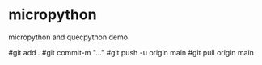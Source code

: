 # micropython
micropython and quecpython demo

#git add .
#git commit-m "..."
#git push -u origin main
#git pull origin main